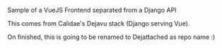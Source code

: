 Sample of a VueJS Frontend separated from a Django API

This comes from Calidae's Dejavu stack (Django serving Vue).

On finished, this is going to be renamed to Dejattached as repo name :)